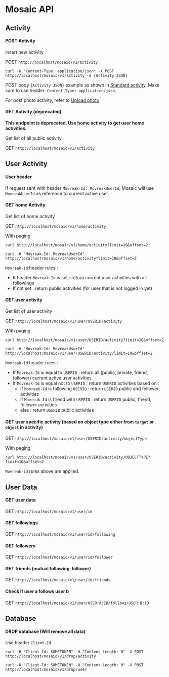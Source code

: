 
Mosaic API
=========

## Activity

#### POST Activity

Insert new activity

POST `http://localhost/mosaic/v1/activity`

`curl -H "Content-Type: application/json" -X POST http://localhost/mosaic/v1/activity -d {Activity JSON}`

POST body `{Activity JSON}` example as shown in [Standard activity]((https://github.com/arifsetiawan/mosaic/blob/master/README.md)). Make sure to use header: `Content-Type: application/json`. 

For post photo activity, refer to [Upload photo](https://github.com/arifsetiawan/mosaic/blob/master/doc/photo.md)

#### GET Activity (deprecated)

**This endpoint is deprecated. Use home activity to get user home activities.**

Get list of all public activity

GET `http://localhost/mosaic/v1/activity`

## User Activity

#### User header 

If request sent with header `Movreak-Id: MovreakUserId`, Mosaic will use `MovreakUserId` as reference to current active user.

#### GET home Activity

Get list of home activity

GET `http://localhost/mosaic/v1/home/activity`

With paging

`curl http://localhost/mosaic/v1/home/activity?limit=10&offset=2`

`curl -H "Movreak-Id: MovreakUserId" http://localhost/mosaic/v1/home/activity?limit=10&offset=2`

`Movreak-Id` header rules : 

* If header `Movreak-Id` is set : return current user activities with all followings
* If not set : return public activities (for user that is not logged in yet)

#### GET user activity

Get list of user activity

GET `http://localhost/mosaic/v1/user/USERID/activity`

With paging

`curl http://localhost/mosaic/v1/user/USERID/activity?limit=10&offset=2`

`curl -H "Movreak-Id: MovreakUserId" http://localhost/mosaic/v1/user/USERID/activity?limit=10&offset=2`

`Movreak-Id` header rules : 

* If `Movreak-Id` is equal to `USERID` : return all (public, private, friend, follower) current active user activities
* If `Movreak-Id` is equal not to `USERID` : return `USERID` activities based on : 
  * if `Movreak-Id` is following `USERID` : return `USERID` public and follower activities
  * if `Movreak-Id` is friend with `USERID` : return `USERID` public, friend, follower activities
  * else : return `USERID` public activities

#### GET user specific activity (based on object type either from `target` or `object` in activity)

GET `http://localhost/mosaic/v1/user/USERID/activity/objectType`

With paging

`curl http://localhost/mosaic/v1/user/USERID/activity/OBJECTTYPE?limit=10&offset=2`

`Movreak-id` rules above are applied.

## User Data

#### GET user data

GET `http://localhost/mosaic/v1/user/id`

#### GET followings

GET `http://localhost/mosaic/v1/user/id/following`

#### GET followers

GET `http://localhost/mosaic/v1/user/id/follower`

#### GET friends (mutual following-follower)

GET `http://localhost/mosaic/v1/user/id/friends`

#### Check if user a follows user b

GET `http://localhost/mosaic/v1/user/USER:A:ID/follows/USER:B:ID`

## Database

#### DROP database (Will remove all data) 

Use header `Client-Id`.

`curl -H "Client-Id: SOMETOKEN" -H "Content-Length: 0" -X POST http://localhost/mosaic/v1/drop/activity`

`curl -H "Client-Id: SOMETOKEN" -H "Content-Length: 0" -X POST http://localhost/mosaic/v1/drop/user`